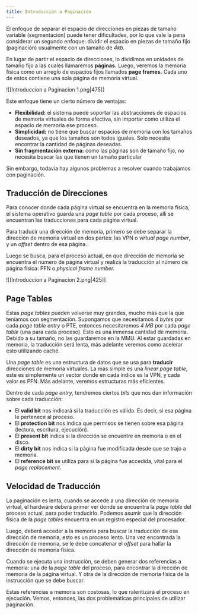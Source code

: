 ```yaml
---
title: Introducción a Paginación
---
```


El enfoque de separar el espacio de direcciones en piezas de tamaño variable (segmentación) puede tener dificultades, por lo que vale la pena considerar un segundo enfoque: dividir el espacio en piezas de tamaño fijo (paginación) usualmente con un tamaño de *4kb.*

En lugar de partir el espacio de direcciones, lo dividimos en unidades de tamaño fijo a las cuales llamaremos **páginas.** Luego, veremos la memoria física como un arreglo de espacios fijos llamados **page frames.** Cada uno de estos contiene una sola página de memoria virtual.

![[Introduccion a Paginacion 1.png|475]]

Este enfoque tiene un cierto número de ventajas:

- **Flexibilidad:** el sistema puede soportar las abstracciones de espacios de memoria virtuales de forma efectiva, sin importar como utiliza el espacio de memoria ese proceso.
- **Simplicidad:** no tiene que buscar espacios de memoria con los tamaños deseados, ya que los tamaños son todos iguales. Solo necesita encontrar la cantidad de páginas deseadas.
- **Sin fragmentación externa:** como las páginas son de tamaño fijo, no necesita buscar las que tienen un tamaño particular

Sin embargo, todavía hay algunos problemas a resolver cuando trabajamos con paginación.

## Traducción de Direcciones

Para conocer donde cada página virtual se encuentra en la memoria física, el sistema operativo guarda una *page table* por cada proceso, allí se encuentran las traducciones para cada página virtual.

Para traducir una dirección de memoria, primero se debe separar la dirección de memoria virtual en dos partes: las VPN o *virtual page number*, y un *offset* dentro de esa página.

Luego se busca, para el proceso actual, en que dirección de memoria se encuentra el número de página virtual y realiza la traducción al número de página física: PFN o *physical frame number.*

![[Introduccion a Paginacion 2.png|425]]

## Page Tables

Estas *page tables* pueden volverse muy grandes, mucho más que la que teníamos con segmentación. Supongamos que necesitamos *4 bytes* por cada *page table entry* o PTE, entonces necesitaremos *4 MB* por cada *page table* (una para cada proceso). Esto es una inmensa cantidad de memoria. Debido a su tamaño, no las guardaremos en la MMU. Al estar guardadas en memoria, la traducción será lenta, más adelante veremos como acelerar esto utilizando caché.

Una *page table* es una estructura de datos que se usa para **traducir** direcciones de memoria virtuales. La más simple es una *linear page table*, este es simplemente un vector donde en cada índice es la VPN, y cada valor es PFN. Más adelante, veremos estructuras más eficientes.

 Dentro de cada *page entry*, tendremos ciertos *bits* que nos dan información sobre cada traducción:

- El **valid bit** nos indicará si la traducción es válida. Es decir, si esa página le pertenece al proceso.
- El **protection bit** nos indica que permisos se tienen sobre esa página (lectura, escritura, ejecución).
- El **present bit** indica si la dirección se encuentre en memoria o en el disco.
- El **dirty bit** nos indica si la página fue modificada desde que se trajo a memoria.
- El **reference bit** se utiliza para si la página fue accedida, vital para el *page replacement*.

## Velocidad de Traducción

La paginación es lenta, cuando se accede a una dirección de memoria virtual, el hardware deberá primer ver donde se encuentra la *page table* del proceso actual, para poder traducirlo. Podemos asumir que la dirección física de la *page tables* encuentra en un registro especial del procesador.

Luego, deberá acceder a la memoria para buscar la traducción de esa dirección de memoria, esto es un proceso lento. Una vez encontrada la dirección de memoria, se le debe concatenar el *offset* para hallar la dirección de memoria física.

Cuando se ejecuta una instrucción, se deben generar dos referencias a memoria: una de la *page table* del proceso, para encontrar la dirección de memoria de la página virtual. Y otra de la dirección de memoria física de la instrucción que se debe buscar.

Estas referencias a memoria son costosas, lo que ralentizará el proceso en ejecución. Vemos, entonces, las dos problemáticas principales de utilizar paginación.
